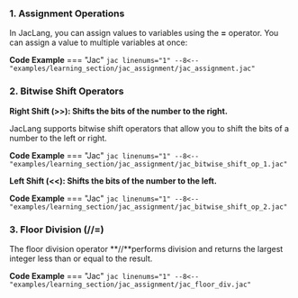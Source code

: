 ### 1. Assignment Operations

In JacLang, you can assign values to variables using the **=** operator. You can assign a value to multiple variables at once:

**Code Example**
=== "Jac"
    ```jac linenums="1"
    --8<-- "examples/learning_section/jac_assignment/jac_assignment.jac"
    ```

### 2. Bitwise Shift Operators

**Right Shift (>>): Shifts the bits of the number to the right.**

JacLang supports bitwise shift operators that allow you to shift the bits of a number to the left or right.

**Code Example**
=== "Jac"
    ```jac linenums="1"
    --8<-- "examples/learning_section/jac_assignment/jac_bitwise_shift_op_1.jac"
    ```

**Left Shift (<<): Shifts the bits of the number to the left.**

**Code Example**
=== "Jac"
    ```jac linenums="1"
    --8<-- "examples/learning_section/jac_assignment/jac_bitwise_shift_op_2.jac"
    ```

### 3. Floor Division (//=)

The floor division operator **//**performs division and returns the largest integer less than or equal to the result.

**Code Example**
=== "Jac"
    ```jac linenums="1"
    --8<-- "examples/learning_section/jac_assignment/jac_floor_div.jac"
    ```